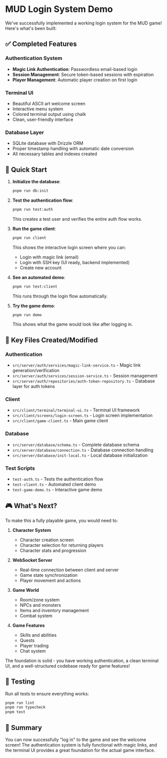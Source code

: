 # MUD Login System Demo

We've successfully implemented a working login system for the MUD game! Here's what's been built:

## ✅ Completed Features

### Authentication System
- **Magic Link Authentication**: Passwordless email-based login
- **Session Management**: Secure token-based sessions with expiration
- **Player Management**: Automatic player creation on first login

### Terminal UI
- Beautiful ASCII art welcome screen
- Interactive menu system
- Colored terminal output using chalk
- Clean, user-friendly interface

### Database Layer
- SQLite database with Drizzle ORM
- Proper timestamp handling with automatic date conversion
- All necessary tables and indexes created

## 🚀 Quick Start

1. **Initialize the database**:
   ```bash
   pnpm run db:init
   ```

2. **Test the authentication flow**:
   ```bash
   pnpm run test:auth
   ```
   This creates a test user and verifies the entire auth flow works.

3. **Run the game client**:
   ```bash
   pnpm run client
   ```
   This shows the interactive login screen where you can:
   - Login with magic link (email)
   - Login with SSH key (UI ready, backend implemented)
   - Create new account

4. **See an automated demo**:
   ```bash
   pnpm run test:client
   ```
   This runs through the login flow automatically.

5. **Try the game demo**:
   ```bash
   pnpm run demo
   ```
   This shows what the game would look like after logging in.

## 📁 Key Files Created/Modified

### Authentication
- `src/server/auth/services/magic-link-service.ts` - Magic link generation/verification
- `src/server/auth/services/session-service.ts` - Session management
- `src/server/auth/repositories/auth-token-repository.ts` - Database layer for auth tokens

### Client
- `src/client/terminal/terminal-ui.ts` - Terminal UI framework
- `src/client/screens/login-screen.ts` - Login screen implementation
- `src/client/game-client.ts` - Main game client

### Database
- `src/server/database/schema.ts` - Complete database schema
- `src/server/database/connection.ts` - Database connection handling
- `src/server/database/init-local.ts` - Local database initialization

### Test Scripts
- `test-auth.ts` - Tests the authentication flow
- `test-client.ts` - Automated client demo
- `test-game-demo.ts` - Interactive game demo

## 🎮 What's Next?

To make this a fully playable game, you would need to:

1. **Character System**
   - Character creation screen
   - Character selection for returning players
   - Character stats and progression

2. **WebSocket Server**
   - Real-time connection between client and server
   - Game state synchronization
   - Player movement and actions

3. **Game World**
   - Room/zone system
   - NPCs and monsters
   - Items and inventory management
   - Combat system

4. **Game Features**
   - Skills and abilities
   - Quests
   - Player trading
   - Chat system

The foundation is solid - you have working authentication, a clean terminal UI, and a well-structured codebase ready for game features!

## 🧪 Testing

Run all tests to ensure everything works:

```bash
pnpm run lint
pnpm run typecheck
pnpm test
```

## 🎉 Summary

You can now successfully "log in" to the game and see the welcome screen! The authentication system is fully functional with magic links, and the terminal UI provides a great foundation for the actual game interface.